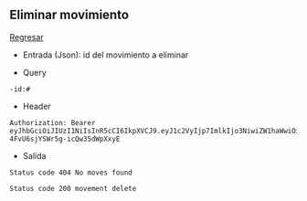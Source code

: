 ## Eliminar movimiento
[Regresar](../README.md)

- Entrada (Json): id del movimiento a eliminar 

- Query
```
-id:#
```

- Header
```
Authorization: Bearer eyJhbGciOiJIUzI1NiIsInR5cCI6IkpXVCJ9.eyJ1c2VyIjp7ImlkIjo3NiwiZW1haWwiOiJsdWN5X2lrYXRAaG90bWFpbC5jb20iLCJzdGF0dXNEZWxldGUiOmZhbHNlLCJzdGF0dXNBY3QiOnRydWUsImNyZWF0ZWRBdCI6IjIwMjItMDUtMDVUMDI6NDQ6NDYuMTc3WiIsInVwZGF0ZWRBdCI6IjIwMjItMDUtMDVUMDI6NDU6MDQuODU3WiJ9LCJpYXQiOjE2NTQ2NDM3MDIsImV4cCI6MTY1NDY0NDMwMn0.l8RS2Pchk6LfWYl-4FvU6sjYSWr5g-icQw35dWpXxyE
```
- Salida
```
Status code 404 No moves found

Status code 200 movement delete

